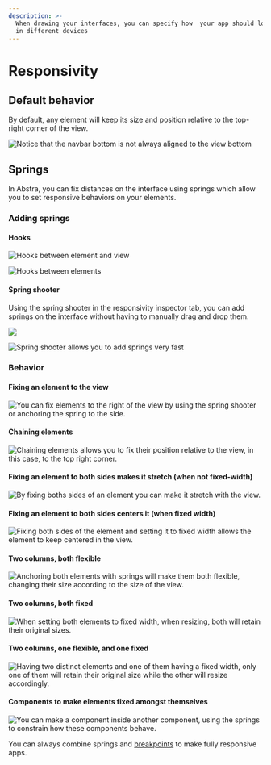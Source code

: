 ```yaml
---
description: >-
  When drawing your interfaces, you can specify how  your app should look like
  in different devices
---
```


# Responsivity

## Default behavior

By default, any element will keep its size and position relative to the top-right corner of the view.

![Notice that the navbar bottom is not always aligned to the view bottom](../../.gitbook/assets/default-responsivity.gif)

## Springs

In Abstra, you can fix distances on the interface using springs which allow you to set responsive behaviors on your elements.

### Adding springs

#### Hooks

![Hooks between element and view](../../.gitbook/assets/hook.gif)

![Hooks between elements](../../.gitbook/assets/hook-element-element.gif)

#### Spring shooter

Using the spring shooter in the responsivity inspector tab, you can add springs on the interface without having to manually drag and drop them.

![](<../../.gitbook/assets/image (71).png>)

![Spring shooter allows you to add springs very fast](<../../.gitbook/assets/spring shooter.gif>)

### Behavior

#### Fixing an element to the view

![You can fix elements to the right of the view by using the spring shooter or anchoring the spring to the side.](../../.gitbook/assets/01-fixing-right.gif)

#### Chaining elements

![Chaining elements allows you to fix their position relative to the view, in this case, to the top right corner.](../../.gitbook/assets/02-chaining-elements.gif)

#### Fixing an element to both sides makes it stretch (when not fixed-width)

![By fixing boths sides of an element you can make it stretch with the view.](../../.gitbook/assets/03-fix-elem-both-notfixed.gif)

#### Fixing an element to both sides centers it (when fixed width)

![Fixing both sides of the element and setting it to fixed width allows the element to keep centered in the view.](../../.gitbook/assets/04-fix-elem-both-fixwid.gif)

#### Two columns, both flexible

![Anchoring both elements with springs will make them both flexible, changing their size according to the size of the view.](../../.gitbook/assets/05-2col-bothflex.gif)

#### Two columns, both fixed

![When setting both elements to fixed width, when resizing, both will retain their original sizes.](../../.gitbook/assets/06-2col-bothfixed.gif)

#### Two columns, one flexible, and one fixed

![Having two distinct elements and one of them having a fixed width, only one of them will retain their original size while the other will resize accordingly.](../../.gitbook/assets/07-2col-flexandfixed.gif)

#### Components to make elements fixed amongst themselves

![You can make a component inside another component, using the springs to constrain how these components behave.](../../.gitbook/assets/08-comp-fixed-inbetween.gif)

You can always combine springs and [breakpoints](../../docs/front-end/breakpoints.md) to make fully responsive apps.

